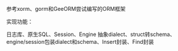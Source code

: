 参考xorm、gorm和GeeORM尝试编写的ORM框架

实现功能：

日志库、原生SQL、Session、Engine
抽象dialect、struct转schema、engine/session包装dialect和schema、Insert封装、Find封装